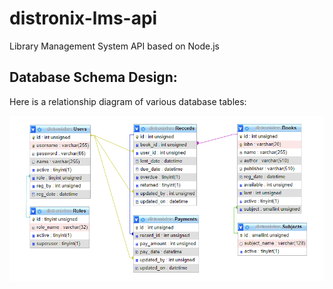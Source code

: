 # distronix-lms-api
Library Management System API based on Node.js

## Database Schema Design:
Here is a relationship diagram of various database tables:

![DBRelationshipDiagram](/assets/images/DBRelationshipDiagram.png)